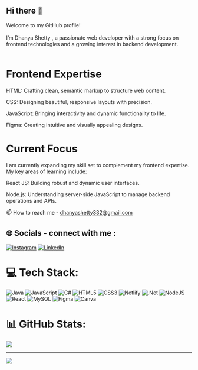 ## Hi there 👋

Welcome to my GitHub profile!<br><br>I’m Dhanya Shetty , a passionate web developer with a strong focus on frontend technologies and a growing interest in backend development. <br><br>
# Frontend Expertise
HTML: Crafting clean, semantic markup to structure web content.

CSS: Designing beautiful, responsive layouts with precision.

JavaScript: Bringing interactivity and dynamic functionality to life.

Figma: Creating intuitive and visually appealing designs.

# Current Focus
I am currently expanding my skill set to complement my frontend expertise. My key areas of learning include:

React JS: Building robust and dynamic user interfaces.

Node.js: Understanding server-side JavaScript to manage backend operations and APIs.

📫 How to reach me - dhanyashetty332@gmail.com

## 🌐 Socials - connect with me :
[![Instagram](https://img.shields.io/badge/Instagram-%23E4405F.svg?logo=Instagram&logoColor=white)](https://instagram.com/https://www.linkedin.com/in/dhanya-shetty-270589230/) [![LinkedIn](https://img.shields.io/badge/LinkedIn-%230077B5.svg?logo=linkedin&logoColor=white)](https://linkedin.com/in/https://www.linkedin.com/in/dhanya-shetty-270589230/) 

# 💻 Tech Stack:
![Java](https://img.shields.io/badge/java-%23ED8B00.svg?style=for-the-badge&logo=openjdk&logoColor=white) ![JavaScript](https://img.shields.io/badge/javascript-%23323330.svg?style=for-the-badge&logo=javascript&logoColor=%23F7DF1E) ![C#](https://img.shields.io/badge/c%23-%23239120.svg?style=for-the-badge&logo=csharp&logoColor=white) ![HTML5](https://img.shields.io/badge/html5-%23E34F26.svg?style=for-the-badge&logo=html5&logoColor=white) ![CSS3](https://img.shields.io/badge/css3-%231572B6.svg?style=for-the-badge&logo=css3&logoColor=white) ![Netlify](https://img.shields.io/badge/netlify-%23000000.svg?style=for-the-badge&logo=netlify&logoColor=#00C7B7) ![.Net](https://img.shields.io/badge/.NET-5C2D91?style=for-the-badge&logo=.net&logoColor=white) ![NodeJS](https://img.shields.io/badge/node.js-6DA55F?style=for-the-badge&logo=node.js&logoColor=white) ![React](https://img.shields.io/badge/react-%2320232a.svg?style=for-the-badge&logo=react&logoColor=%2361DAFB) ![MySQL](https://img.shields.io/badge/mysql-4479A1.svg?style=for-the-badge&logo=mysql&logoColor=white) ![Figma](https://img.shields.io/badge/figma-%23F24E1E.svg?style=for-the-badge&logo=figma&logoColor=white) ![Canva](https://img.shields.io/badge/Canva-%2300C4CC.svg?style=for-the-badge&logo=Canva&logoColor=white)
# 📊 GitHub Stats:

![](https://github-readme-stats.vercel.app/api/top-langs/?username=d-shetty33&theme=dark&hide_border=true&include_all_commits=false&count_private=false&layout=compact)


---
[![](https://visitcount.itsvg.in/api?id=d-shetty33&icon=0&color=0)](https://visitcount.itsvg.in)

<!-- Proudly created with GPRM ( https://gprm.itsvg.in ) -->
